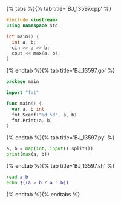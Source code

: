 {% tabs %}{% tab title='BJ_13597.cpp' %}

```cpp
#include <iostream>
using namespace std;

int main() {
  int a, b;
  cin >> a >> b;
  cout << max(a, b);
}
```

{% endtab %}{% tab title='BJ_13597.go' %}

```go
package main

import "fmt"

func main() {
  var a, b int
  fmt.Scanf("%d %d", a, b)
  fmt.Print(a, b)
}
```

{% endtab %}{% tab title='BJ_13597.py' %}

```py
a, b = map(int, input().split())
print(max(a, b))
```

{% endtab %}{% tab title='BJ_13597.sh' %}

```sh
read a b
echo $((a > b ? a : b))
```

{% endtab %}{% endtabs %}
